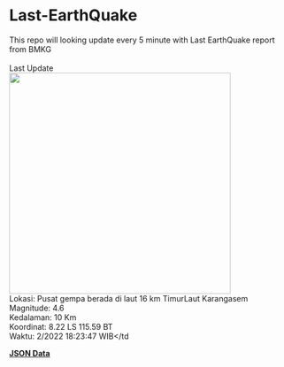 # Last-EarthQuake
This repo will looking update every 5 minute with Last EarthQuake report from BMKG
<br>
<br>
Last Update
<br>
<img src="https://ews.bmkg.go.id/TEWS/data/20221213182347.mmi.jpg" width="400"/>
<br>
Lokasi: Pusat gempa berada di laut 16 km TimurLaut Karangasem <br>
Magnitude: 4.6 <br>
Kedalaman: 10 Km <br>
Koordinat: 8.22 LS 115.59 BT <br>
Waktu: 2/2022 18:23:47 WIB</td <br>

<a href="./data/data.json">**JSON Data**</a>
